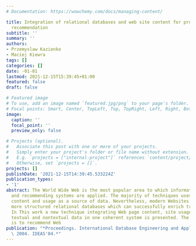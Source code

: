 ```yaml
---
# Documentation: https://wowchemy.com/docs/managing-content/

title: Integration of relational databases and web site content for product and page
  recommendation
subtitle: ''
summary: ''
authors:
- Przemyslaw Kazienko
- Maciej Kiewra
tags: []
categories: []
date: -01-01
lastmod: 2021-12-15T15:39:45+01:00
featured: false
draft: false

# Featured image
# To use, add an image named `featured.jpg/png` to your page's folder.
# Focal points: Smart, Center, TopLeft, Top, TopRight, Left, Right, BottomLeft, Bottom, BottomRight.
image:
  caption: ''
  focal_point: ''
  preview_only: false

# Projects (optional).
#   Associate this post with one or more of your projects.
#   Simply enter your project's folder or file name without extension.
#   E.g. `projects = ["internal-project"]` references `content/project/deep-learning/index.md`.
#   Otherwise, set `projects = []`.
projects: []
publishDate: '2021-12-15T14:39:45.533224Z'
publication_types:
- '1'
abstract: The World Wide Web is the most popular area to which information retrieval
  and recommending systems are applied. The majority of techniques uses the Web site
  content and usage as a source of data. Nevertheless, modern Websites cooperate with
  more structured relational databases which can successfully enrich traditional approaches.
  In This work a new technique integrating Web page content, site usage and relational
  textual and nontextual data in one coherent system is presented. The final goal
  is to recommend Web
publication: "*Proceedings. International Database Engineering and Applications Symposium,\
  \ 2004. IDEAS'04.*"
---
```

